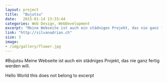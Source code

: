 ```yaml
---
layout: project
title:  "Bujutsu"
date:   2015-01-14 13:33:44
categories: Web Design, WebDevelopment
excerpt: "Meine Webseite ist auch ein städniges Projekt, das nie ganz fertig werden will."
link: "http://silvanadrian.ch"
size: 3
image:
- /img/gallery/flower.jpg
---
```


#Bujutsu
Meine Webseite ist auch ein städniges Projekt, das nie  ganz fertig werden will.  

Hello World this does not belong to excerpt
